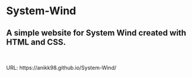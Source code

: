 # System-Wind
<h2>A simple website for System Wind created with HTML and CSS. </h2>
<br>
<p>URL: https://anikk98.github.io/System-Wind/</p>
